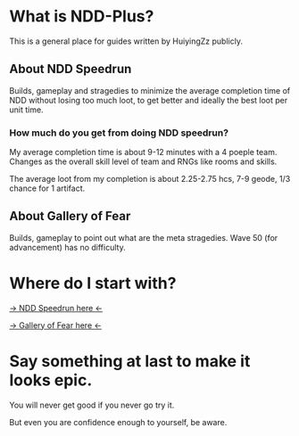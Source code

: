 # What is NDD-Plus?
This is a general place for guides written by HuiyingZz publicly.

## About NDD Speedrun

Builds, gameplay and stragedies to minimize the average completion time of NDD without losing too much loot, to get better and ideally the best loot per unit time.

### How much do you get from doing NDD speedrun?

My average completion time is about 9-12 minutes with a 4 poeple team. Changes as the overall skill level of team and RNGs like rooms and skills.

The average loot from my completion is about 2.25-2.75 hcs, 7-9 geode, 1/3 chance for 1 artifact.

## About Gallery of Fear

Builds, gameplay to point out what are the meta stragedies. Wave 50 (for advancement) has no difficulty.

# Where do I start with?

[-> NDD Speedrun here <-](https://github.com/HuiyingZz/NDDPlus/wiki/NDD)

[-> Gallery of Fear here <-](https://github.com/HuiyingZz/NDDPlus/wiki/Gallery-of-Fear)

# Say something at last to make it looks epic.

You will never get good if you never go try it.

But even you are confidence enough to yourself, be aware.
